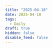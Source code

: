 ```yaml
---
title: "2025-04-18"
date: 2025-04-18
tags:
  - Daily
draft: true
hidden: false
disable_feed: false
---
```


